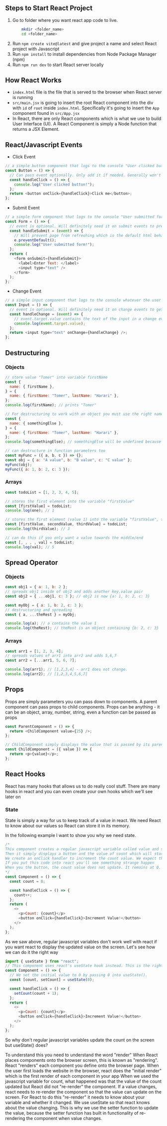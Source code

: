 ## Steps to Start React Project

1. Go to folder where you want react app code to live.
   ```bash
       mkdir <folder_name>
       cd <folder_name>
   ```
2. Run `npm create vite@latest` and give project a name and select React project with Javascript
3. Run `npm install` to install dependencies from Node Package Manager (npm)
4. Run `npm run dev` to start React server locally

## How React Works

- `index.html` file is the file that is served to the browser when React server is running
- `src/main.jsx` is going to insert the root React component into the div with `id` of `root` inside `index.html`. Specifically it's going to insert the `App` component found in `src/App.jsx`
- In React, there are only React components which is what we use to build User Interface (UI). A React Component is simply a Node function that returns a JSX Element.

## React/Javascript Events

- Click Event

```javascript
// a simple button component that logs to the console "User clicked button!" when button is clicked
const Button = () => {
  // Can pass event optionally. Only add it if needed. Generally won't need it for click handlers
  const handleClick = () => {
    console.log("User clicked button!");
  };
  return <button onClick={handleClick}>Click me</button>;
};
```

- Submit Event

```javascript
// a simple form component that logs to the console "User submitted form!" when form is submitted
const Form = () => {
  // event is optional. Will definitely need it on submit events to prevent the page from refreshing
  const handleSubmit = (event) => {
    // Will prevent page from refreshing which is the default html behavior and we want to avoid it in react
    e.preventDefault();
    console.log("User submitted form!");
  };
  return (
    <form onSubmit={handleSubmit}>
      <label>Enter Text: </label>
      <input type="text" />
    </form>
  );
};
```

- Change Event

```javascript
// a simple input component that logs to the console whatever the user types into keyboard when they press any keys
const Input = () => {
  // event is optional. Will definitely need it on change events to get text from the input that user typed
  const handleChange = (event) => {
    // event.target.value contains the text of the input in a change event
    console.log(event.target.value);
  };
  return <input type="text" onChange={handleChange} />;
};
```

## Destructuring

### Objects

```javascript
// store value "Tomer" into variable firstName
const {
  name: { firstName },
} = {
  name: { firstName: "Tomer", lastName: "Harari" },
};
console.log(firstName); // prints "Tomer"

// For destructuring to work with an object you must use the right name of the keys or it won't work
const {
  name: { somethingElse },
} = {
  name: { firstName: "Tomer", lastName: "Harari" },
};
console.log(somethingElse); // somethingElse will be undefined because the key "somethingElse" does not exist in the object's name key

// can destructure in function parameters too
const myFunc = ({ a, b, c }) => {};
const obj = { a: "A value", b: "B value", c: "C value" };
myFunc(obj);
myFunc({ a: 1, b: 2, c: 3 });
```

### Arrays

```javascript
const todoList = [1, 2, 3, 4, 5];

// stores the first element into the variable "firstValue"
const [firstValue] = todoList;
console.log(one); // 1

// stores the first element (value 1) into the variable "firstValue", the second element (value 2) into "secondValue" and third element (value 3)
const [firstValue, secondValue, thirdValue] = todoList;
console.log(thirdValue); // 3

// can do this if you only want a value towards the middle/end
const [, , , , val] = todoList;
console.log(val); // 5
```

## Spread Operator

### Objects

```javascript
const obj1 = { a: 1, b: 2 };
// spreads obj1 inside of obj2 and adds another key,value pair
const obj2 = { ...obj1, c: 3 }; // obj2 is now {a: 1, b: 2, c: 3}

const myObj = { a: 1, b: 2, c: 3 };
// destructuring and spreading
const { a, ...theRest } = myObj;

console.log(a); // a contains the value 1
console.log(theRest); // theRest is an object containing {b: 2, c: 3}
```

### Arrays

```javascript
const arr1 = [1, 2, 3, 4];
// spreads values of arr1 into arr2 and adds 5,6,7
const arr2 = [...arr1, 5, 6, 7];

console.log(arr1); // [1,2,3,4] - arr1 does not change.
console.log(arr2); // [1,2,3,4,5,6,7]
```

## Props

Props are simply parameters you can pass down to components.
A parent component can pass props to child components.
Props can be anything - it can be an object, array, number, string, even a function can be passed as props

```javascript
const ParentComponent = () => {
  return <ChildComponent value={25} />;
};

// ChildComponent simply displays the value that is passed by its parent. In this example value will be 25 so the screen displays 25
const ChildComponent = ({ value }) => {
  return <p>{value}</p>;
};
```

## React Hooks

React has many hooks that allows us to do really cool stuff. There are many hooks in react and you can even create your own hooks which we'll see later on

### State

State is simply a way for us to keep track of a value in react.
We need React to know about our values so React can store it in its memory.

In the following example I want to show you why we need state.

```javascript
/*
This component creates a regular javascript variable called value and sets it to 0
Then it simply displays a button and the value of count which will start at 0
We create an onClick handler to increment the count value. We expect that when button is clicked for value to increase
If you put this code into react you'll see something strange happen
When you the button, the count value does not update. It remains at 0.
*/
const Component = () => {
  const count = 0;

  const handleClick = () => {
    count++;
  };
  return (
    <>
      <p>Count: {count}</p>
      <button onClick={handleClick}>Increment Value!</button>
    </>
  );
};
```

As we saw above, regular javascript variables don't work well with react if you want react to display the updated value on the screen. Let's see how we can do it the right way

```javascript
import { useState } from "react";
// This component uses react's useState hook instead. This is the right way to keep track of a value in react.
const Component = () => {
  // We set the initial value to 0 by passing 0 into useState().
  const [count, setCount] = useState(0);

  const handleClick = () => {
    setCount(count + 1);
  };
  return (
    <>
      <p>Count: {count}</p>
      <button onClick={handleClick}>Increment Value!</button>
    </>
  );
};
```

So why don't regular javascript variables update the count on the screen but useState() does?

To understand this you need to understand the word "render"
When React places components onto the browser screen, this is known as "rendering". React "renders" each component you define onto the browser page.
When the user first loads the website in the browser, react does the "initial render" which is the first render of each component in your app
When we used the javascript variable for count, what happened was that the value of the count updated but React did not "re-render" the component. If a value changes, react needs to re-render the component so that the value can update on the screen. For React to do this "re-render" it needs to know about your variable and whether it changed. We use useState so that react knows about the value changing. This is why we use the setter function to update the value, because the setter function has built in functionality of re-rendering the component when value changes.
